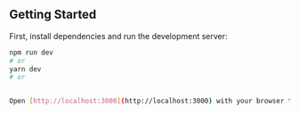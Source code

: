 

## Getting Started

First, install dependencies and run the development server:

```bash
npm run dev
# or
yarn dev
# or


Open [http://localhost:3000](http://localhost:3000) with your browser to see the result.


